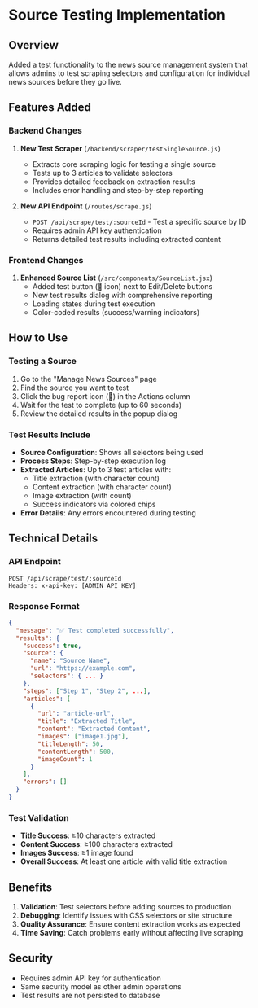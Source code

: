 # Source Testing Implementation

## Overview
Added a test functionality to the news source management system that allows admins to test scraping selectors and configuration for individual news sources before they go live.

## Features Added

### Backend Changes
1. **New Test Scraper** (`/backend/scraper/testSingleSource.js`)
   - Extracts core scraping logic for testing a single source
   - Tests up to 3 articles to validate selectors
   - Provides detailed feedback on extraction results
   - Includes error handling and step-by-step reporting

2. **New API Endpoint** (`/routes/scrape.js`)
   - `POST /api/scrape/test/:sourceId` - Test a specific source by ID
   - Requires admin API key authentication
   - Returns detailed test results including extracted content

### Frontend Changes
1. **Enhanced Source List** (`/src/components/SourceList.jsx`)
   - Added test button (🐛 icon) next to Edit/Delete buttons
   - New test results dialog with comprehensive reporting
   - Loading states during test execution
   - Color-coded results (success/warning indicators)

## How to Use

### Testing a Source
1. Go to the "Manage News Sources" page
2. Find the source you want to test
3. Click the bug report icon (🐛) in the Actions column
4. Wait for the test to complete (up to 60 seconds)
5. Review the detailed results in the popup dialog

### Test Results Include
- **Source Configuration**: Shows all selectors being used
- **Process Steps**: Step-by-step execution log  
- **Extracted Articles**: Up to 3 test articles with:
  - Title extraction (with character count)
  - Content extraction (with character count)
  - Image extraction (with count)
  - Success indicators via colored chips
- **Error Details**: Any errors encountered during testing

## Technical Details

### API Endpoint
```
POST /api/scrape/test/:sourceId
Headers: x-api-key: [ADMIN_API_KEY]
```

### Response Format
```json
{
  "message": "✅ Test completed successfully",
  "results": {
    "success": true,
    "source": {
      "name": "Source Name",
      "url": "https://example.com",
      "selectors": { ... }
    },
    "steps": ["Step 1", "Step 2", ...],
    "articles": [
      {
        "url": "article-url",
        "title": "Extracted Title",
        "content": "Extracted Content",
        "images": ["image1.jpg"],
        "titleLength": 50,
        "contentLength": 500,
        "imageCount": 1
      }
    ],
    "errors": []
  }
}
```

### Test Validation
- **Title Success**: ≥10 characters extracted
- **Content Success**: ≥100 characters extracted  
- **Images Success**: ≥1 image found
- **Overall Success**: At least one article with valid title extraction

## Benefits
1. **Validation**: Test selectors before adding sources to production
2. **Debugging**: Identify issues with CSS selectors or site structure
3. **Quality Assurance**: Ensure content extraction works as expected
4. **Time Saving**: Catch problems early without affecting live scraping

## Security
- Requires admin API key for authentication
- Same security model as other admin operations
- Test results are not persisted to database
